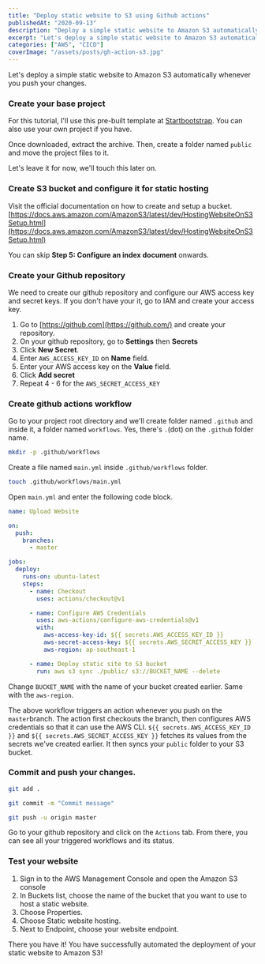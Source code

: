 ```yaml
---
title: "Deploy static website to S3 using Github actions"
publishedAt: "2020-09-13"
description: "Deploy a simple static website to Amazon S3 automatically whenever you push your changes"
excerpt: "Let's deploy a simple static website to Amazon S3 automatically whenever you push your changes. Create your base project For this tutorial, I'll use this pre-built template at Startbootstrap. You can also use your own project if you have. Once downloaded..."
categories: ["AWS", "CICD"]
coverImage: "/assets/posts/gh-action-s3.jpg"
---
```


Let's deploy a simple static website to Amazon S3 automatically whenever you push your changes.

### Create your base project

For this tutorial, I'll use this pre-built template at [Startbootstrap](https://startbootstrap.com/theme/resume/). You can also use your own project if you have.

Once downloaded, extract the archive. Then, create a folder named `public` and move the project files to it.

Let's leave it for now, we'll touch this later on.

### Create S3 bucket and configure it for static hosting

Visit the official documentation on how to create and setup a bucket. [https://docs.aws.amazon.com/AmazonS3/latest/dev/HostingWebsiteOnS3Setup.html](https://docs.aws.amazon.com/AmazonS3/latest/dev/HostingWebsiteOnS3Setup.html)

You can skip **Step 5: Configure an index document** onwards.

### Create your Github repository

We need to create our github repository and configure our AWS access key and secret keys. If you don't have your it, go to IAM and create your access key.

1.  Go to [https://github.com](https://github.com/) and create your repository.
2.  On your github repository, go to **Settings** then **Secrets**
3.  Click **New Secret**.
4.  Enter `AWS_ACCESS_KEY_ID` on **Name** field.
5.  Enter your AWS access key on the **Value** field.
6.  Click **Add secret**
7.  Repeat 4 - 6 for the `AWS_SECRET_ACCESS_KEY`

### Create github actions workflow

Go to your project root directory and we'll create folder named `.github` and inside it, a folder named `workflows`. Yes, there's `.`(dot) on the `.github` folder name.

```bash
mkdir -p .github/workflows
```

Create a file named `main.yml` inside `.github/workflows` folder.

```bash
touch .github/workflows/main.yml
```

Open `main.yml` and enter the following code block.

```yaml
name: Upload Website

on:
  push:
    branches:
      - master

jobs:
  deploy:
    runs-on: ubuntu-latest
    steps:
      - name: Checkout
        uses: actions/checkout@v1

      - name: Configure AWS Credentials
        uses: aws-actions/configure-aws-credentials@v1
        with:
          aws-access-key-id: ${{ secrets.AWS_ACCESS_KEY_ID }}
          aws-secret-access-key: ${{ secrets.AWS_SECRET_ACCESS_KEY }}
          aws-region: ap-southeast-1

      - name: Deploy static site to S3 bucket
        run: aws s3 sync ./public/ s3://BUCKET_NAME --delete
```

Change `BUCKET_NAME` with the name of your bucket created earlier. Same with the `aws-region`.

The above workflow triggers an action whenever you push on the `master`branch. The action first checkouts the branch, then configures AWS credentials so that it can use the AWS CLI. `${{ secrets.AWS_ACCESS_KEY_ID }}` and `${{ secrets.AWS_SECRET_ACCESS_KEY }}` fetches its values from the secrets we've created earlier. It then syncs your `public` folder to your S3 bucket.

### Commit and push your changes.

```bash
git add .

git commit -m "Commit message"

git push -u origin master
```

Go to your github repository and click on the `Actions` tab. From there, you can see all your triggered workflows and its status.

### Test your website

1.  Sign in to the AWS Management Console and open the Amazon S3 console
2.  In Buckets list, choose the name of the bucket that you want to use to host a static website.
3.  Choose Properties.
4.  Choose Static website hosting.
5.  Next to Endpoint, choose your website endpoint.

There you have it! You have successfully automated the deployment of your static website to Amazon S3!
